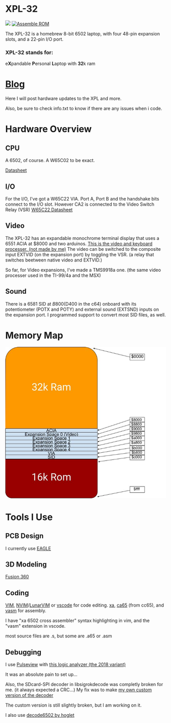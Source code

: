 # XPL-32
![](https://raw.githubusercontent.com/liaminventions/XPL-32/main/images/xpl.png)
[![Assemble ROM](https://github.com/liaminventions/XPL-32/actions/workflows/rom.yml/badge.svg)](https://github.com/liaminventions/XPL-32/actions/workflows/rom.yml/badge.svg)

The XPL-32 is a homebrew 8-bit 6502 laptop, with four 48-pin expansion slots, and a 22-pin I/O port.
 ### XPL-32 stands for:
e**X**pandable 
**P**ersonal 
**L**aptop 
with **32**k ram
# [Blog](https://unstinkableinventions.wordpress.com/)
Here I will post hardware updates to the XPL and more.

Also, be sure to check info.txt to know if there are any issues when i code.
# Hardware Overview
## CPU
A 6502, of course. A W65C02 to be exact. 

[Datasheet](https://eater.net/datasheets/w65c02s.pdf)
## I/O
For the I/O, I've got a W65C22 VIA. Port A, Port B and the handshake bits connect to the I/O slot.
However CA2 is connected to the Video Switch Relay (VSR)
[W65C22 Datasheet](https://eater.net/datasheets/w65c22.pdf)
## Video
The XPL-32 has an expandable monochrome terminal display that uses a 6551 ACIA  at $8000 and two arduinos.
[This is the video and keyboard processer. (not made by me)](http://searle.x10host.com/MonitorKeyboard/index.html)
The video can be switched to the composite input EXTVID (on the expansion port) by toggling the VSR. (a relay that switches beetween native video and EXTVID.)

So far, for Video expansions, I've made a TMS9918a one. (the same video processer used in the TI-99/4a and the MSX)
## Sound
There is a 6581 SID at $B800 ($D400 in the c64) onboard with its potentiometer (POTX and POTY) and external sound (EXTSND) inputs on the expansion port.
I programmed support to convert most SID files, as well.
# Memory Map
![](https://raw.githubusercontent.com/liaminventions/XPL-32/main/images/memory_map.jpg)
# Tools I Use
## PCB Design
I currently use [EAGLE](https://www.autodesk.com/products/eagle/free-download)
## 3D Modeling
[Fusion 360](https://www.autodesk.com/products/fusion-360/overview?us_oa=dotcom-us&us_si=4e5471dc-07ed-4416-80c0-6f3e9f7c15b4&us_pt=NINVFUS&us_at=%5Bobject%20Object%5D&term=1-YEAR&tab=subscription&plc=F360)
## Coding
[VIM](https://www.vim.org/), [NVIM](https://neovim.io/)/[LunarVIM](https://www.lunarvim.org/) or [vscode](https://code.visualstudio.com/) for code editing.
[xa](https://github.com/fachat/xa65), [ca65](https://github.com/cc65/cc65) (from cc65), and [vasm](http://sun.hasenbraten.de/vasm/) for assembly.

I have "xa 6502 cross assembler" syntax highlighting in vim, and the "vasm" extension in vscode.

most source files are .s, but some are .a65 or .asm

## Debugging 

I use [Pulseview](https://sigrok.org/wiki/PulseView) with [this logic analyzer (the 2018 variant)](https://sigrok.org/wiki/Mcupro_Logic16_clone)

It was an absolute pain to set up...

Also, the SDcard-SPI decoder in libsigrokdecode was completly broken for me. (it always expected a CRC...) My fix was to make [my own custom version of the decoder](https://github.com/liaminventions/XPL-32/tree/main/debug/decoders/sdcard_spi)

The custom version is still slightly broken, but I am working on it.

I also use [decode6502 by hoglet](https://github.com/hoglet67/6502Decoder)
